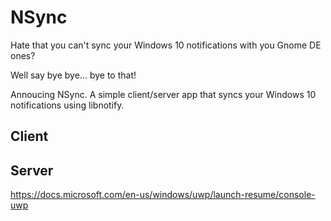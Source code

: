 # NSync

Hate that you can't sync your Windows 10 notifications with you Gnome DE ones?

Well say bye bye... bye to that!

Annoucing NSync. A simple client/server app that syncs your Windows 10 notifications using libnotify.

## Client

## Server

https://docs.microsoft.com/en-us/windows/uwp/launch-resume/console-uwp
